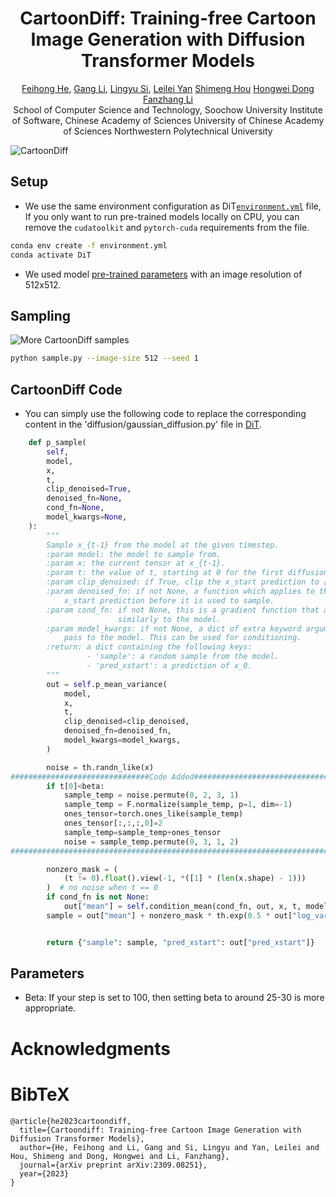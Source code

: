 <div align="center">

<h1>CartoonDiff: Training-free Cartoon Image Generation with Diffusion Transformer Models</h1>

<div>
    <a href="" target="_blank">Feihong He</a><sup></sup>,
    <a href="" target="_blank">Gang Li</a><sup></sup>,
    <a href="" target="_blank">Lingyu Si</a><sup></sup>,
    <a href="" target="_blank">Leilei Yan</a><sup></sup>
    <a href="" target="_blank">Shimeng Hou</a><sup></sup>
    <a href="" target="_blank">Hongwei Dong</a><sup></sup>
    <a href="" target="_blank">Fanzhang Li</a><sup></sup>
</div>
<div>
    <sup></sup>School of Computer Science and Technology, Soochow University
    <sup></sup>Institute of Software, Chinese Academy of Sciences
    <sup></sup>University of Chinese Academy of Sciences
    <sup></sup>Northwestern Polytechnical University
</div>

</div>

![CartoonDiff](visuals/sample_grid_0.png)

## Setup
- We use the same environment configuration as DiT[`environment.yml`](environment.yml) file, If you only want 
to run pre-trained models locally on CPU, you can remove the `cudatoolkit` and `pytorch-cuda` requirements from the file.
```bash
conda env create -f environment.yml
conda activate DiT
```
- We used model <a href="https://dl.fbaipublicfiles.com/DiT/models/DiT-XL-2-512x512.pt" target="_blank">pre-trained parameters</a> with an image resolution of 512x512.

## Sampling
![More CartoonDiff samples](visuals/sample_grid_1.png)
```bash
python sample.py --image-size 512 --seed 1
```

## CartoonDiff Code
- You can simply use the following code to replace the corresponding content in the 'diffusion/gaussian_diffusion.py' file in <a href="https://github.com/facebookresearch/DiT" target="_blank">DiT</a>.
```python
    def p_sample(
        self,
        model,
        x,
        t,
        clip_denoised=True,
        denoised_fn=None,
        cond_fn=None,
        model_kwargs=None,
    ):
        """
        Sample x_{t-1} from the model at the given timestep.
        :param model: the model to sample from.
        :param x: the current tensor at x_{t-1}.
        :param t: the value of t, starting at 0 for the first diffusion step.
        :param clip_denoised: if True, clip the x_start prediction to [-1, 1].
        :param denoised_fn: if not None, a function which applies to the
            x_start prediction before it is used to sample.
        :param cond_fn: if not None, this is a gradient function that acts
                        similarly to the model.
        :param model_kwargs: if not None, a dict of extra keyword arguments to
            pass to the model. This can be used for conditioning.
        :return: a dict containing the following keys:
                 - 'sample': a random sample from the model.
                 - 'pred_xstart': a prediction of x_0.
        """
        out = self.p_mean_variance(
            model,
            x,
            t,
            clip_denoised=clip_denoised,
            denoised_fn=denoised_fn,
            model_kwargs=model_kwargs,
        )

        noise = th.randn_like(x)
###############################Code Added###############################
        if t[0]<beta:
            sample_temp = noise.permute(0, 2, 3, 1)
            sample_temp = F.normalize(sample_temp, p=1, dim=-1)
            ones_tensor=torch.ones_like(sample_temp)
            ones_tensor[:,:,:,0]=2
            sample_temp=sample_temp+ones_tensor
            noise = sample_temp.permute(0, 3, 1, 2)
########################################################################

        nonzero_mask = (
            (t != 0).float().view(-1, *([1] * (len(x.shape) - 1)))
        )  # no noise when t == 0
        if cond_fn is not None:
            out["mean"] = self.condition_mean(cond_fn, out, x, t, model_kwargs=model_kwargs)
        sample = out["mean"] + nonzero_mask * th.exp(0.5 * out["log_variance"]) * noise


        return {"sample": sample, "pred_xstart": out["pred_xstart"]}
```

## Parameters

- Beta: If your step is set to 100, then setting beta to around 25-30 is more appropriate.

# Acknowledgments


# BibTeX
```
@article{he2023cartoondiff,
  title={Cartoondiff: Training-free Cartoon Image Generation with Diffusion Transformer Models},
  author={He, Feihong and Li, Gang and Si, Lingyu and Yan, Leilei and Hou, Shimeng and Dong, Hongwei and Li, Fanzhang},
  journal={arXiv preprint arXiv:2309.08251},
  year={2023}
}
```

